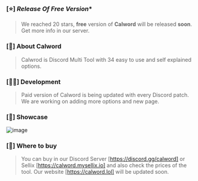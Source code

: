 

### [⭐️] *Release Of Free Version**
> We reached 20 stars, **free** version of **Calword** will be released **soon**. Get more info in our server.

### [📜] **About Calword**
> Calwrod is Discord Multi Tool with 34 easy to use and self explained options. 

### [👨‍💻] **Development** 
> Paid version of Calword is being updated with every Discord patch. We are working on adding more options and new page.

### [👾] **Showcase**
![image](https://github.com/lostroes/calword-multitool/assets/80589822/bd7ad8c1-db8d-4f55-bf69-d910eb99af2a)

### [💸] **Where to buy**
> You can buy in our Discord Server [https://discord.gg/calword] or Sellix [https://calword.mysellix.io] and also check the prices of the tool. Our website [https://calword.lol] will be updated soon.
